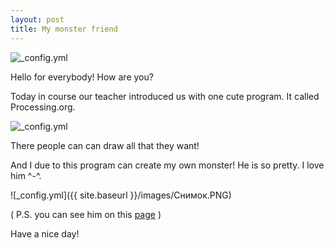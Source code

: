 ```yaml
---
layout: post
title: My monster friend
---
```

![_config.yml](http://img10.deviantart.net/f671/i/2011/009/a/0/blue_monster_simple_by_cbr7cbr7-d36tuij.png)

Hello for everybody! How are you?

Today in course our teacher introduced us with one cute program. It called Processing.org. 

![_config.yml](https://d13yacurqjgara.cloudfront.net/users/107935/screenshots/840061/drib-processing.png)

There people can can draw all that they want!

And I due to this program can create my own monster! He is so pretty. I love him ^-^.

![_config.yml]({{ site.baseurl }}/images/Снимок.PNG)

( P.S. you can see him on this [page](https://eleukina.github.io/monster) )

Have a nice day!
